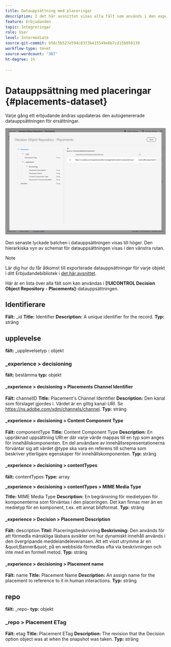 ```yaml
---
title: Datauppsättning med placeringar
description: I det här avsnittet visas alla fält som används i den exporterade datauppsättningen för placeringar.
feature: Erbjudanden
topic: Integreringar
role: User
level: Intermediate
source-git-commit: b58c5b527e594c03f3b415549e6b7cd15b050139
workflow-type: tm+mt
source-wordcount: '367'
ht-degree: 1%

---
```


# Datauppsättning med placeringar {#placements-dataset}

Varje gång ett erbjudande ändras uppdateras den autogenererade datauppsättningen för ersättningar.

![](../../assets/dataset-placements.png)

Den senaste lyckade batchen i datauppsättningen visas till höger. Den hierarkiska vyn av schemat för datauppsättningen visas i den vänstra rutan.

>[!NOTE]
>
>Lär dig hur du får åtkomst till exporterade datauppsättningar för varje objekt i ditt Erbjudandebibliotek i [det här avsnittet](../export-catalog/access-dataset.md).

Här är en lista över alla fält som kan användas i **[!UICONTROL Decision Object Repository - Placements]**-datauppsättningen.

<!--A placement describes a location or place in a personalized message. It is used to set technical constraints for content that the personalization decision supplies. The placement also represents a request to produce certain types of metrics when an experience event is produced where this placement is involved. For instance, the placement facilitates a personalized clickable image inside an email shown to an end-user. The placement may for instance request from the assembled experience that the click on its image gets reported in an experience event with a metric https://ns.adobe.com/xdm/data/metrics/web/linkclicks and a reference to this placement.-->

## Identifierare

**Fält:** _id 
**Title:** Identifier 
**Description:** A unique identifier for the record.
**Typ:** sträng

## upplevelse

**fält:** _upplevelsetyp 
**:** objekt

### _experience > decisioning

**fält:** bestämma 
**typ:** objekt

#### _experience > decisioning > Placements Channel Identifier

**Fält:** channelID 
**Title:** Placement&#39;s Channel Identifier 
**Description:** Den kanal som förslaget gjordes i. Värdet är en giltig kanal-URI. Se https://ns.adobe.com/xdm/channels/channel.
**Typ:** sträng

#### _experience > decisioning > Content Component Type

**Fält:** componentType 
**Title:** Content Component Type 
**Description:** En uppräknad uppsättning URI:er där varje värde mappas till en typ som anges för innehållskomponenten. En del användare av innehållsrepresentationerna förväntar sig att värdet @type ska vara en referens till schema som beskriver ytterligare egenskaper för innehållskomponenten.
**Typ:** sträng

#### _experience > decisioning > contentTypes

**fält:** contentTypes 
**Type:** array

**_experience > decisioning > contentTypes > MIME Media Type**

**Title:** MIME Media Type 
**Description:** En begränsning för medietypen för komponenterna som förväntas i den placeringen. Det kan finnas mer än en medietyp för en komponent, t.ex. ett annat bildformat.
**Typ:** sträng

#### _experience > Decision > Placement Description

**Fält:** description 
**Titel:** Placeringsbeskrivning 
**Beskrivning:** Den används för att förmedla mänskliga läsbara avsikter om hur dynamiskt innehåll används i den övergripande meddelandeleveransen. Att ett visst utrymme är en \&quot;Banner\&quot; på en webbsida förmedlas ofta via beskrivningen och inte med en formell metod.
**Typ:** sträng

#### _experience > decisioning > Placement name

**Fält:** name 
**Title:** Placement Name 
**Description:** An assign name for the placement to reference to it in human interactions.
**Typ:** sträng

## repo

**fält:** _repo-
**typ:** objekt

### _repo > Placement ETag

**Fält:** etag 
**Title:** Placement ETag 
**Description:** The revision that the Decision option object was at when the snapshot was taken.
**Typ:** sträng

